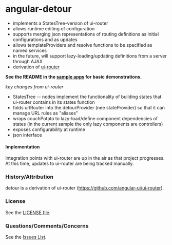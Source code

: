 # angular-detour

* implements a StatesTree-version of ui-router
* allows runtime editing of configuration
* supports merging json representations of routing definitions as initial configurations and as updates
* allows templateProviders and resolve functions to be specified as named services
* in the future, will support lazy-loading/updating definitions from a server through AJAX
* derivation of [ui-router](https://github.com/angular-ui/ui-router)

**See the README in the [sample apps](https://github.com/afterglowtech/angular-detour/tree/master/samples) for basic demonstrations.**

*key changes from ui-router*
* StatesTree -- nodes implement the functionality of building states that ui-router contains in its states function
* folds urlRouter into the detourProvider (nee stateProvider) so that it can manage URL rules as "aliases"
* wraps couchPotato to lazy-load/define component dependencies of states (in the current sample the only lazy components are controllers)
* exposes configurability at runtime
* json interface

#### Implementation

Integration points with ui-router are up in the air as that project progresses.  At this time, updates to ui-router are being tracked manually.

### History/Attribution

detour is a derivation of ui-router (https://github.com/angular-ui/ui-router).

### License

See the [LICENSE file](https://github.com/afterglowtech/angular-detour/blob/master/LICENSE).

### Questions/Comments/Concerns

See the [Issues List](https://github.com/afterglowtech/angular-detour/issues).
